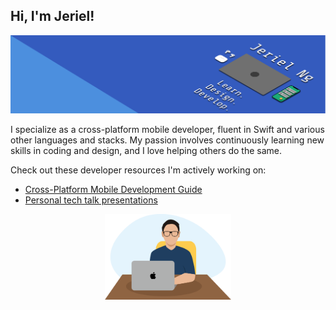 ## Hi, I'm Jeriel!
<p align='center'>
    <img src="https://github.com/jerielng/jerielng/blob/master/Assets/banner.png">
</p>

I specialize as a cross-platform mobile developer, fluent in Swift and various other languages and stacks. My passion involves continuously learning new skills in coding and design, and I love helping others do the same.

Check out these developer resources I'm actively working on:
* [Cross-Platform Mobile Development Guide](https://github.com/jerielng/mobile-guide)
* [Personal tech talk presentations](https://github.com/jerielng/presentations)

<p align="center">
    <img src="https://github.com/jerielng/jerielng/blob/master/Assets/jeriel-portrait.png" width="40%">
</p>
